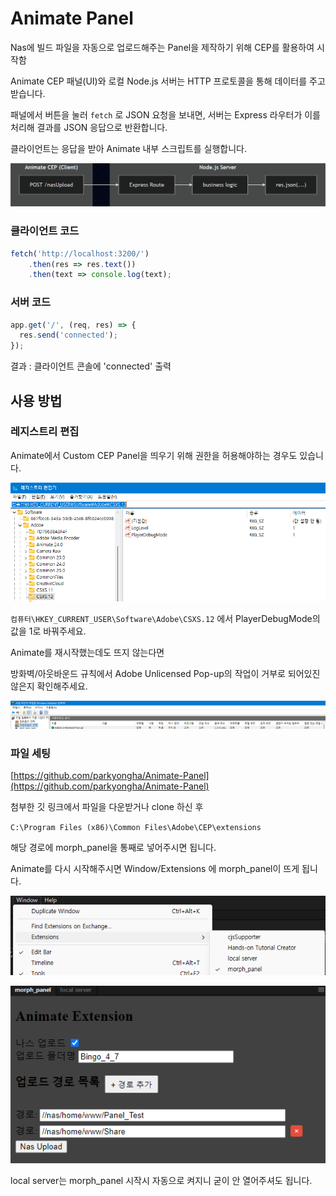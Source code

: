 # Animate Panel

Nas에 빌드 파일을 자동으로 업로드해주는 Panel을 제작하기 위해 CEP를 활용하여 시작함

Animate CEP 패널(UI)와 로컬 Node.js 서버는 HTTP 프로토콜을 통해 데이터를 주고받습니다.

패널에서 버튼을 눌러 `fetch` 로 JSON 요청을 보내면, 서버는 Express 라우터가 이를 처리해 결과를 JSON 응답으로 반환합니다.

클라이언트는 응답을 받아 Animate 내부 스크립트를 실행합니다.

![image.png](Images/image.png)

### 클라이언트 코드

```jsx
fetch('http://localhost:3200/')
	.then(res => res.text())
	.then(text => console.log(text);
```

### 서버 코드

```jsx
app.get('/', (req, res) => {
  res.send('connected');
});
```

결과 : 클라이언트 콘솔에 'connected' 출력

## 사용 방법

### 레지스트리 편집

Animate에서 Custom CEP Panel을 띄우기 위해 권한을 허용해야하는 경우도 있습니다.

![image.png](Images/image%201.png)

`컴퓨터\HKEY_CURRENT_USER\Software\Adobe\CSXS.12` 에서 PlayerDebugMode의 값을 1로 바꿔주세요.

Animate를 재시작했는데도 뜨지 않는다면

방화벽/아웃바운드 규칙에서 Adobe Unlicensed Pop-up의 작업이 거부로 되어있진 않은지 확인해주세요.

![image.png](Images/image%202.png)

### 파일 세팅

[https://github.com/parkyongha/Animate-Panel](https://github.com/parkyongha/Animate-Panel)

첨부한 깃 링크에서 파일을 다운받거나 clone 하신 후 

`C:\Program Files (x86)\Common Files\Adobe\CEP\extensions` 

해당 경로에 morph_panel을 통째로 넣어주시면 됩니다. 

Animate를 다시 시작해주시면 Window/Extensions 에 morph_panel이 뜨게 됩니다.

![image.png](Images/image%203.png)

![image.png](Images/image%204.png)

local server는 morph_panel 시작시 자동으로 켜지니 굳이 안 열어주셔도 됩니다.